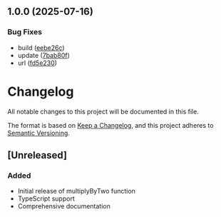 ## 1.0.0 (2025-07-16)

### Bug Fixes

* build ([eebe26c](https://github.com/chandrashekhar-appointy/npmPackage/commit/eebe26c87e8be9757c8e11b31360483dbc4327c1))
* update ([7bab80f](https://github.com/chandrashekhar-appointy/npmPackage/commit/7bab80f26536aba9f442fb951dfa48513fe90654))
* url ([fd5e230](https://github.com/chandrashekhar-appointy/npmPackage/commit/fd5e230d8c181bdd87f90faf1dbc53e1ac832c56))

# Changelog

All notable changes to this project will be documented in this file.

The format is based on [Keep a Changelog](https://keepachangelog.com/en/1.0.0/),
and this project adheres to [Semantic Versioning](https://semver.org/spec/v2.0.0.html).

## [Unreleased]

### Added
- Initial release of multiplyByTwo function
- TypeScript support
- Comprehensive documentation

